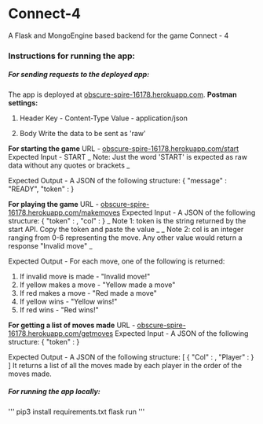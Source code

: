# Connect-4
A Flask and MongoEngine based backend for the game Connect - 4

### Instructions for running the app:

##### For sending requests to the deployed app:

The app is deployed at [obscure-spire-16178.herokuapp.com](obscure-spire-16178.herokuapp.com).
**Postman settings:**
1. Header
Key - Content-Type
Value - application/json

2. Body
Write the data to be sent as 'raw'

**For starting the game**
URL - [obscure-spire-16178.herokuapp.com/start](obscure-spire-16178.herokuapp.com/start)
Expected Input -  START
_ Note: Just the word 'START' is expected as raw data without any quotes or brackets _

Expected Output - 
A JSON of the following structure:
{
    "message" : "READY",
    "token" : <token>
}

**For playing the game**
URL - [obscure-spire-16178.herokuapp.com/makemoves](obscure-spire-16178.herokuapp.com/makemoves)
Expected Input -
A JSON of the following structure:
{
    "token" : <token>,
    "col" : <col>
}
_ Note 1: token is the string returned by the start API. Copy the token and paste the value _
_ Note 2: col is an integer ranging from 0-6 representing the move. Any other value would return a response "Invalid move" _

Expected Output - 
For each move, one of the following is returned:
1. If invalid move is made - "Invalid move!"
2. If yellow makes a move - "Yellow made a move"
3. If red makes a move - "Red made a move"
4. If yellow wins - "Yellow wins!"
5. If red wins - "Red wins!"

**For getting a list of moves made**
URL - [obscure-spire-16178.herokuapp.com/getmoves](obscure-spire-16178.herokuapp.com/getmoves)
Expected Input -
A JSON of the following structure:
{
    "token" : <token>
}

Expected Output -
A JSON of the following structure:
[
    {
        "Col" : <col>,
        "Player" : <player>
    }
]
It returns a list of all the moves made by each player in the order of the moves made.

##### For running the app locally:

'''
pip3 install requirements.txt
flask run
'''


